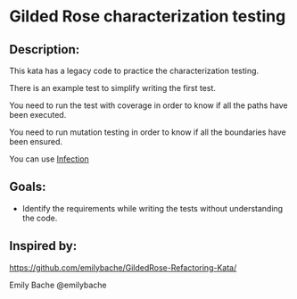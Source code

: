 # Gilded Rose characterization testing

## Description:
This kata has a legacy code to practice the characterization testing.

There is an example test to simplify writing the first test.

You need to run the test with coverage in order to know if all the paths have been executed.

You need to run mutation testing in order to know if all the boundaries have been ensured.

You can use [Infection](https://github.com/infection/infection) 

## Goals:
- Identify the requirements while writing the tests without understanding the code.

## Inspired by:
https://github.com/emilybache/GildedRose-Refactoring-Kata/

Emily Bache @emilybache
